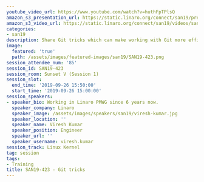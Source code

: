```yaml
---
youtube_video_url: https://www.youtube.com/watch?v=huthFpTPlsQ
amazon_s3_presentation_url: https://static.linaro.org/connect/san19/presentations/san19-423.pdf
amazon_s3_video_url: https://static.linaro.org/connect/san19/videos/san19-423.mp4
categories:
- san19
description: Share Git tricks which can make working with Git more efficient
image:
  featured: 'true'
  path: /assets/images/featured-images/san19/SAN19-423.png
session_attendee_num: '85'
session_id: SAN19-423
session_room: Sunset V (Session 1)
session_slot:
  end_time: '2019-09-26 15:50:00'
  start_time: '2019-09-26 15:00:00'
session_speakers:
- speaker_bio: Working in Linaro PMWG since 6 years now.
  speaker_company: Linaro
  speaker_image: /assets/images/speakers/san19/viresh-kumar.jpg
  speaker_location: ''
  speaker_name: Viresh Kumar
  speaker_position: Engineer
  speaker_url: ''
  speaker_username: viresh.kumar
session_track: Linux Kernel
tag: session
tags:
- Training
title: SAN19-423 - Git tricks
---
```

